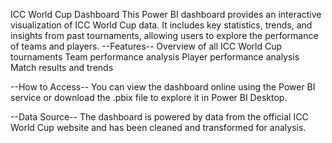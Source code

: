 
ICC World Cup Dashboard
This Power BI dashboard provides an interactive visualization of ICC World Cup data. It includes key statistics, trends, and insights from past tournaments, 
allowing users to explore the performance of teams and players.
--Features--
Overview of all ICC World Cup tournaments
Team performance analysis
Player performance analysis
Match results and trends

--How to Access--
You can view the dashboard online using the Power BI service or download the .pbix file to explore it in Power BI Desktop.

--Data Source--
The dashboard is powered by data from the official ICC World Cup website and has been cleaned and transformed for analysis.
